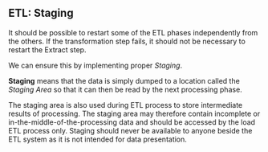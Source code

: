 ##  ETL: Staging

It should be possible to restart some of the ETL phases independently from the others.
If the transformation step fails, it should not be necessary to restart the Extract step.

We can ensure this by implementing proper *Staging*.

**Staging** means that the data is simply dumped to a location called the *Staging Area* so that it can then be read by the next processing phase.

The staging area is also used during ETL process to store intermediate results of processing. The staging area may therefore contain incomplete or in-the-middle-of-the-processing data and should be accessed by the load ETL process only. Staging should never be available to anyone beside the ETL system as it is not intended for data presentation.
